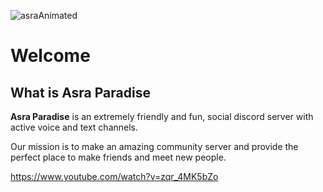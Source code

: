 ![asraAnimated](https://user-images.githubusercontent.com/89309480/131219941-d7247d07-8efd-4b07-b1be-6e40d8b4a5bd.gif)
# Welcome

## What is Asra Paradise

**Asra Paradise** is an extremely friendly and fun, social discord server with active voice and text channels.

Our mission is to make an amazing community server and provide the perfect place to make friends and meet new people.

https://www.youtube.com/watch?v=zqr_4MK5bZo 

